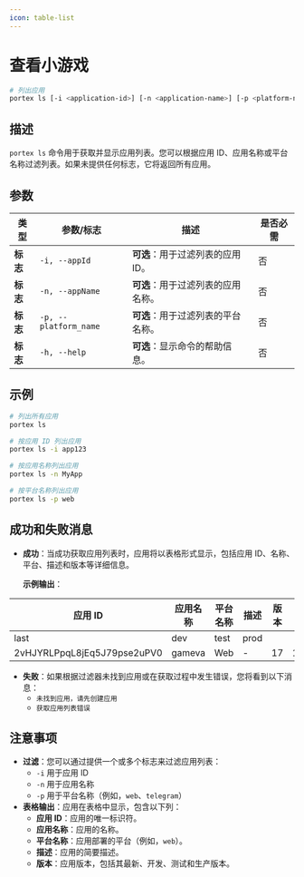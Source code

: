 ```yaml
---
icon: table-list
---
```


# 查看小游戏

```bash
# 列出应用
portex ls [-i <application-id>] [-n <application-name>] [-p <platform-name>]
```

## 描述

`portex ls` 命令用于获取并显示应用列表。您可以根据应用 ID、应用名称或平台名称过滤列表。如果未提供任何标志，它将返回所有应用。

## 参数

| 类型     | 参数/标志         | 描述                                               | 是否必需 |
| -------- | --------------------- | --------------------------------------------------------- | -------- |
| **标志** | `-i, --appId`         | **可选**：用于过滤列表的应用 ID。   | 否       |
| **标志** | `-n, --appName`       | **可选**：用于过滤列表的应用名称。 | 否       |
| **标志** | `-p, --platform_name` | **可选**：用于过滤列表的平台名称。    | 否       |
| **标志** | `-h, --help`          | **可选**：显示命令的帮助信息。   | 否       |

## 示例

```bash
# 列出所有应用
portex ls

# 按应用 ID 列出应用
portex ls -i app123

# 按应用名称列出应用
portex ls -n MyApp

# 按平台名称列出应用
portex ls -p web
```

## 成功和失败消息

*   **成功**：当成功获取应用列表时，应用将以表格形式显示，包括应用 ID、名称、平台、描述和版本等详细信息。

    **示例输出**：

| 应用 ID             | 应用名称 | 平台名称 | 描述 | 版本 |    |    |    |
| --------------------------- | --------- | -------------- | ----------- | ------- | -- | -- | -- |
| last                        | dev       | test           | prod        |         |    |    |    |
| 2vHJYRLPpqL8jEq5J79pse2uPV0 | gameva    | Web            | -           | 17      | 12 | 17 | 17 |

* **失败**：如果根据过滤器未找到应用或在获取过程中发生错误，您将看到以下消息：
  * `未找到应用，请先创建应用`
  * `获取应用列表错误`

## 注意事项

* **过滤**：您可以通过提供一个或多个标志来过滤应用列表：
  * `-i` 用于应用 ID
  * `-n` 用于应用名称
  * `-p` 用于平台名称（例如，`web`、`telegram`）
* **表格输出**：应用在表格中显示，包含以下列：
  * **应用 ID**：应用的唯一标识符。
  * **应用名称**：应用的名称。
  * **平台名称**：应用部署的平台（例如，`web`）。
  * **描述**：应用的简要描述。
  * **版本**：应用版本，包括其最新、开发、测试和生产版本。
